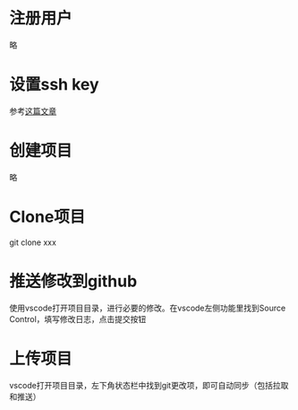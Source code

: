 # 注册用户
略
# 设置ssh key
参考[这篇文章](http://www.cnblogs.com/yehui-mmd/p/5962254.html)

# 创建项目
略

# Clone项目
git clone xxx

# 推送修改到github
使用vscode打开项目目录，进行必要的修改。在vscode左侧功能里找到Source Control，填写修改日志，点击提交按钮

# 上传项目
vscode打开项目目录，左下角状态栏中找到git更改项，即可自动同步（包括拉取和推送）
